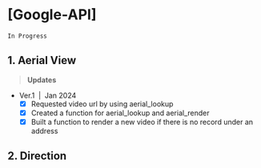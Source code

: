 # [Google-API]
`In Progress`
<br/>

## 1. Aerial View
> **Updates**
* Ver.1 &nbsp;|&nbsp; Jan 2024 <br>
   - [X] Requested video url by using aerial_lookup
   - [X] Created a function for aerial_lookup and aerial_render
   - [X] Built a function to render a new video if there is no record under an address

## 2. Direction

